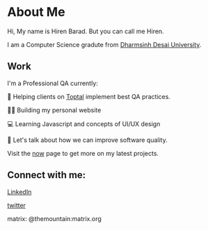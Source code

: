 # About Me

Hi, My name is Hiren Barad. But you can call me Hiren.

I am a Computer Science gradute from [Dharmsinh Desai University](https://www.ddu.ac.in/).


## Work 

I'm a Professional QA currently:

👔 Helping clients on [Toptal](https://www.toptal.com) implement best QA practices. 

👷‍♂️ Building my personal website

💻 Learning Javascript and concepts of UI/UX design 

💬 Let's talk about how we can improve software quality.

Visit the [now](/now) page to get more on my latest projects.



## Connect with me:

[LinkedIn](https://www.linkedin.com/in/baradhiren)

[twitter](https://www.twitter.com/baradhiren007)

matrix: @themountain:matrix.org